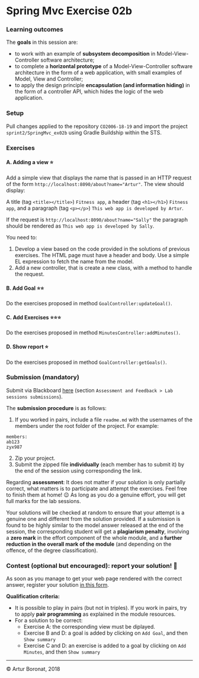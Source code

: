 <link rel='stylesheet' href='web/swiss.css'/>

# Spring Mvc Exercise 02b 

### Learning outcomes

The **goals** in this session are: 
* to work with an example of **subsystem decomposition** in Model-View-Controller software architecture;
* to complete a **horizontal prototype** of a Model-View-Controller software architecture in the form of a web application, with small examples of Model, View and Controller;
* to apply the design principle **encapsulation (and information hiding)** in the form of a controller API, which hides the logic of the web application.


### Setup

Pull changes applied to the repository `CO2006-18-19` and import the project `sprint2/SpringMvc_ex02b` using Gradle Buildship within the STS.

### Exercises

#### A. Adding a view :star:

Add a simple view that displays the name that is passed in an HTTP request of the form `http://localhost:8090/about?name="Artur"`. The view should display:

A title (tag `<title></title>`) `Fitness app`, a header (tag `<h1></h1>`) `Fitness app`, and a paragraph (tag `<p></p>`) `This web app is developed by Artur`.

If the request is `http://localhost:8090/about?name="Sally"` the paragraph should be rendered as `This web app is developed by Sally`.

You need to:
1. Develop a view based on the code provided in the solutions of previous exercises. The HTML page must have a header and body. Use a simple EL expression to fetch the name from the model.
2. Add a new controller, that is create a new class, with a method to handle the request.


#### B. Add Goal :star::star:

Do the exercises proposed in method `GoalController:updateGoal()`.

#### C. Add Exercises :star::star::star:

Do the exercises proposed in method `MinutesController:addMinutes()`.

#### D. Show report :star:

Do the exercises proposed in method `GoalController:getGoals()`.

### Submission (mandatory)

Submit via Blackboard [here](https://bit.ly/2CaYplN) (section `Assessment and Feedback > Lab sessions submissions`).


The **submission procedure** is as follows: 
1. If you worked in pairs, include a file `readme.md` with the usernames of the members under the root folder of the project. For example:

```
members:
ab123
zyx987
```

2. Zip your project.
3. Submit the zipped file **individually** (each member has to submit it) by the end of the session using corresponding the link.

Regarding **assessment**: It does not matter if your solution is only partially correct, what matters is to participate and attempt the exercises.﻿﻿ Feel free to finish them at home! :wink: As long as you do a genuine effort, you will get full marks for the lab sessions.

Your solutions will be checked at random to ensure that your attempt is a genuine one and different from the solution provided. If a submission is found to be highly similar to the model answer released at the end of the session, the corresponding student will get a **plagiarism penalty**, involving a **zero mark** in the effort component of the whole module, and a **further reduction in the overall mark of the module** (and depending on the offence, of the degree classification).



### Contest (optional but encouraged): report your solution! :hatched_chick:

As soon as you manage to get your web page rendered with the correct answer, register your solution [in this form](https://goo.gl/forms/AzU9xuHTfqV6JxgZ2).

**Qualification criteria:**
* It is possible to play in pairs (but not in triples). If you work in pairs, try to apply **pair programming** as explained in the module resources.
* For a solution to be correct:
    * Exercise A: the corresponding view must be diplayed.
    * Exercise B and D: a goal is added by clicking on `Add Goal`, and then `Show summary` 
    * Exercise C and D: an exercise is added to a goal by clicking on `Add Minutes`, and then `Show summary` 


***
&copy; Artur Boronat, 2018
